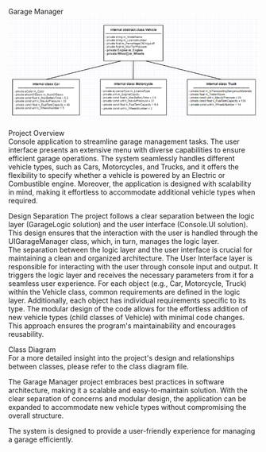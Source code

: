 
Garage Manager
![diagram](https://github.com/maichaouat/Garage-Manager/blob/abd75974824123126ffa33f3a4f3e1967a22337d/%D7%AA%D7%9E%D7%95%D7%A0%D7%941.png)

Project Overview<br>
Console application to streamline garage management tasks. The user interface presents an extensive menu with diverse capabilities to ensure efficient garage operations. The system seamlessly handles different vehicle types, such as Cars, Motorcycles, and Trucks, and it offers the flexibility to specify whether a vehicle is powered by an Electric or Combustible engine. Moreover, the application is designed with scalability in mind, making it effortless to accommodate additional vehicle types when required.


Design Separation
The project follows a clear separation between the logic layer (GarageLogic solution) and the user interface (Console.UI solution). This design ensures that the interaction with the user is handled through the UIGarageManager class, which, in turn, manages the logic layer.
<br>
The separation between the logic layer and the user interface is crucial for maintaining a clean and organized architecture. The User Interface layer is responsible for interacting with the user through console input and output. It triggers the logic layer and receives the necessary parameters from it for a seamless user experience.
For each object (e.g., Car, Motorcycle, Truck) within the Vehicle class, common requirements are defined in the logic layer. Additionally, each object has individual requirements specific to its type. The modular design of the code allows for the effortless addition of new vehicle types (child classes of Vehicle) with minimal code changes. This approach ensures the program's maintainability and encourages reusability.

Class Diagram<br>
For a more detailed insight into the project's design and relationships between classes, please refer to the class diagram file.

The Garage Manager project embraces best practices in software architecture, making it a scalable and easy-to-maintain solution. With the clear separation of concerns and modular design, the application can be expanded to accommodate new vehicle types without compromising the overall structure.

The system is designed to provide a user-friendly experience for managing a garage efficiently.

